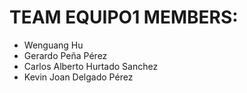 # TEAM EQUIPO1 MEMBERS:

  - Wenguang Hu
  - Gerardo Peña Pérez
  - Carlos Alberto Hurtado Sanchez
  - Kevin Joan Delgado Pérez
